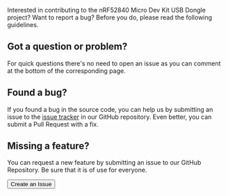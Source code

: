 Interested in contributing to the nRF52840 Micro Dev Kit USB Dongle project? Want to report a bug? Before you do, please read the following guidelines.

## Got a question or problem?

For quick questions there's no need to open an issue as you can comment at the bottom of the corresponding page.

## Found a bug?

If you found a bug in the source code, you can help us by submitting an issue to the [issue tracker](https://github.com/makerdiary/nrf52840-mdk-usb-dongle/issues) in our GitHub repository. Even better, you can submit a Pull Request with a fix.

## Missing a feature?

You can request a new feature by submitting an issue to our GitHub Repository. Be sure that it is of use for everyone.

<a href="https://github.com/makerdiary/nrf52840-mdk-usb-dongle/issues/new"><button data-md-color-primary="marsala"><i class="fa fa-github"></i> Create an Issue</button></a>